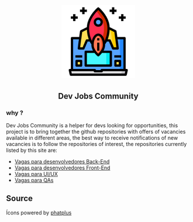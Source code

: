 
<h1 align='center'>
  <img width="200px" src="./src/assets/logo.svg" />
</h1>
<h2 align='center'>
Dev Jobs Community
</h2>

### why ?
 Dev Jobs Community is a helper for devs looking for opportunities, this project is to bring together the github repositories with offers of vacancies available in different areas, the best way to receive notifications of new vacancies is to follow the repositories of interest, the repositories currently listed by this site are:
- [Vagas para desenvolvedores Back-End](https://github.com/backend-br/vagas)
- [Vagas para desenvolvedores Front-End](https://github.com/frontendbr/vagas)
- [Vagas para UI/UX](https://github.com/uxbrasil/vagas)
- [Vagas para QAs](https://github.com/qa-brasil/vagas)

## Source
Ícons powered by [phatplus](https://www.flaticon.com/br/autores/phatplus)

